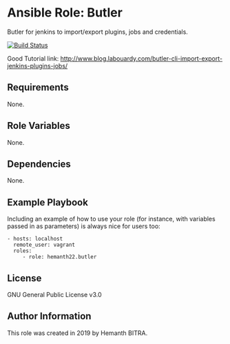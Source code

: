 Ansible Role: Butler
====================

Butler for jenkins to import/export plugins, jobs and credentials.

[![Build Status](https://travis-ci.org/hemanth22/ansible-role-butler.svg?branch=master)](https://travis-ci.org/hemanth22/ansible-role-butler)

Good Tutorial link: http://www.blog.labouardy.com/butler-cli-import-export-jenkins-plugins-jobs/

Requirements
------------

None.

Role Variables
--------------

None.

Dependencies
------------

None.

Example Playbook
----------------

Including an example of how to use your role (for instance, with variables passed in as parameters) is always nice for users too:

    - hosts: localhost
      remote_user: vagrant
      roles:
         - role: hemanth22.butler

License
-------

GNU General Public License v3.0

Author Information
------------------

This role was created in 2019 by Hemanth BITRA.
